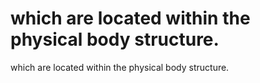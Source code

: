 # which are located within the physical body structure.

which are located within the physical body structure.